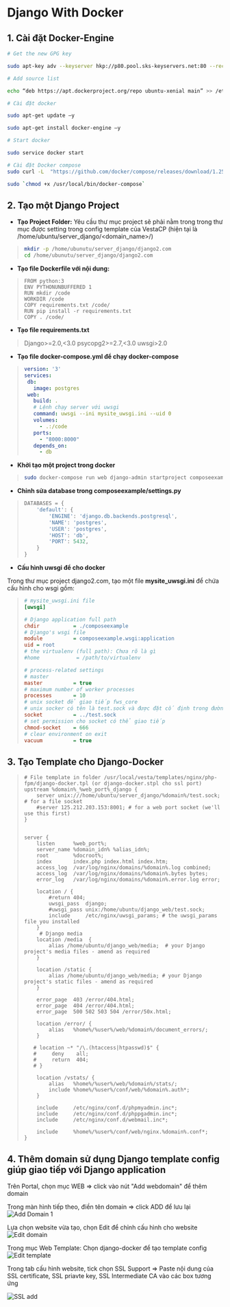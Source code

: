 
# Django With Docker

## 1. Cài đặt  Docker-Engine
```bash
# Get the new GPG key

sudo apt-key adv --keyserver hkp://p80.pool.sks-keyservers.net:80 --recv-keys 58118E89F3A912897C070ADBF76221572C52609D

# Add source list

echo “deb https://apt.dockerproject.org/repo ubuntu-xenial main” >> /etc/apt/sources.list.d/docker.list

# Cài đặt docker

sudo apt-get update –y

sudo apt-get install docker-engine –y

# Start docker

sudo service docker start

# Cài đặt Docker compose
sudo curl -L  "https://github.com/docker/compose/releases/download/1.25.0/docker-compose-$(uname -s)-$(uname -m)"  -o /usr/local/bin/docker-compose

sudo `chmod +x /usr/local/bin/docker-compose`
```

## 2. Tạo một Django Project

- **Tạo Project Folder:**
Yêu cầu thư mục project sẽ phải nằm trong trong thư mục được setting trong config template của VestaCP (hiện tại là /home/ubuntu/server_django/<domain_name>/)

> ```bash
> mkdir -p /home/ubunutu/server_django/django2.com
> cd /home/ubunutu/server_django/django2.com
> ```


- **Tạo file Dockerfile  với nội dung:**

> ```docker
> FROM python:3
> ENV PYTHONUNBUFFERED 1
> RUN mkdir /code
> WORKDIR /code
> COPY requirements.txt /code/
> RUN pip install -r requirements.txt
> COPY . /code/
> ```

- **Tạo file requirements.txt**

>
> Django>=2.0,<3.0
> psycopg2>=2.7,<3.0
> uwsgi>2.0


- **Tạo file docker-compose.yml để chạy docker-compose**

> ```yaml
> version: '3'
> services:
>  db:
>    image: postgres
>  web:
>    build: .
>    # Lệnh chạy server với uwsgi
>    command: uwsgi --ini mysite_uwsgi.ini --uid 0
>    volumes:
>      - .:/code
>    ports:
>      - "8000:8000"
>    depends_on:
>      - db
>```

- **Khởi tạo một project trong docker**

> ```bash
> sudo docker-compose run web django-admin startproject composeexample 
> ```

- **Chỉnh sửa database trong composeexample/settings.py**

> ```python
> DATABASES = {
>     'default': {
>         'ENGINE': 'django.db.backends.postgresql',
>         'NAME': 'postgres',
>         'USER': 'postgres',
>         'HOST': 'db',
>         'PORT': 5432,
>     }
> }
> ```


- **Cấu hình uwsgi để cho docker**

Trong thư mục project django2.com, tạo một file **mysite_uwsgi.ini** để chứa cấu hình cho wsgi gồm:

> ```ini
> # mysite_uwsgi.ini file
> [uwsgi]
>
> # Django application full path
> chdir           = ./composeexample
> # Django's wsgi file
> module          = composeexample.wsgi:application
> uid = root
> # the virtualenv (full path): Chưa rõ là gì
> #home            = /path/to/virtualenv
> 
> # process-related settings
> # master
> master          = true
> # maximum number of worker processes
> processes       = 10
> # unix socket để giao tiếp fws_core
> # unix socker có tên là test.sock và được đặt cố định trong đường dẫn tương tự cấu hình trong template của nginx là: /home/ubuntu/server_django/<domain_name>/
> socket          = ../test.sock
> # set permission cho socket có thể giao tiếp
> chmod-socket    = 666
> # clear environment on exit
> vacuum          = true
> ```


##  3. Tạo Template cho Django-Docker 


> ```nginx
> # File template in folder /usr/local/vesta/templates/nginx/php-fpm/django-docker.tpl (or django-docker.stpl cho ssl port)
> upstream %domain%_%web_port%_django {
>     server unix:///home/ubuntu/server_django/%domain%/test.sock; # for a file socket
>     #server 125.212.203.153:8001; # for a web port socket (we'll use this first)
> }
> 
> 
> server {
>     listen      %web_port%;
>     server_name %domain_idn% %alias_idn%;
>     root        %docroot%;
>     index       index.php index.html index.htm;
>     access_log  /var/log/nginx/domains/%domain%.log combined;
>     access_log  /var/log/nginx/domains/%domain%.bytes bytes;
>     error_log   /var/log/nginx/domains/%domain%.error.log error;
> 
>     location / {
>         #return 404;
>         uwsgi_pass  django;
>         #uwsgi_pass unix:/home/ubuntu/django_web/test.sock;
>         include     /etc/nginx/uwsgi_params; # the uwsgi_params file you installed
>     }
>      # Django media
>     location /media  {
>         alias /home/ubuntu/django_web/media;  # your Django project's media files - amend as required
>     }
> 
>     location /static {
>         alias /home/ubuntu/django_web/media; # your Django project's static files - amend as required
>     }
> 
>     error_page  403 /error/404.html;
>     error_page  404 /error/404.html;
>     error_page  500 502 503 504 /error/50x.html;
> 
>     location /error/ {
>         alias   %home%/%user%/web/%domain%/document_errors/;
>     }
> 
>    # location ~* "/\.(htaccess|htpasswd)$" {
>    #     deny    all;
>    #     return  404;
>    # }
> 
>     location /vstats/ {
>         alias   %home%/%user%/web/%domain%/stats/;
>         include %home%/%user%/conf/web/%domain%.auth*;
>     }
> 
>     include     /etc/nginx/conf.d/phpmyadmin.inc*;
>     include     /etc/nginx/conf.d/phppgadmin.inc*;
>     include     /etc/nginx/conf.d/webmail.inc*;
> 
>     include     %home%/%user%/conf/web/nginx.%domain%.conf*;
> }
> 
> ```  

##  4. Thêm domain sử dụng Django template config giúp giao tiếp với Django application


Trên Portal, chọn mục WEB => click vào nút "Add webdomain" để thêm domain

Trong màn hình tiếp theo, điền tên domain => click ADD để lưu lại
![Add Domain 1](https://github.com/octvitasut/fWS/blob/master/common/images/docker_django/add_domain.PNG "Add Domain ")

Lựa chọn website vừa tạo, chọn Edit để chỉnh cấu hình cho website
![Edit domain](https://github.com/octvitasut/fWS/blob/master/common/images/docker_django/edit_domain1.PNG)

Trong mục Web Template: Chọn django-docker để tạo template config 
![Edit template](https://github.com/octvitasut/fWS/blob/master/common/images/docker_django/edit_domain2.PNG)


Trong tab cấu hình website, tick chọn SSL Support => Paste nội dung của SSL certificate, SSL priavte key, SSL Intermediate CA vào các box tương ứng

![SSL add](https://github.com/octvitasut/fWS/blob/master/common/images/docker_django/ssl_add.PNG)



